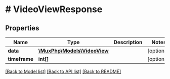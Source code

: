 # # VideoViewResponse

## Properties

Name | Type | Description | Notes
------------ | ------------- | ------------- | -------------
**data** | [**\MuxPhp\Models\VideoView**](.md) |  | [optional] 
**timeframe** | **int[]** |  | [optional] 

[[Back to Model list]](../../README.md#documentation-for-models) [[Back to API list]](../../README.md#documentation-for-api-endpoints) [[Back to README]](../../README.md)


